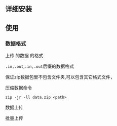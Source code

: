## 详细安装

## 使用

### 数据格式

上传 的数据 的格式 

`.in,.out`,`.in,.out`后缀的数据格式

保证zip数据包里不包含文件夹,可以包含其它格式文件，

压缩数据命令 

```
zip -jr -ll data.zip <path>
```


数据上传

批量上传



